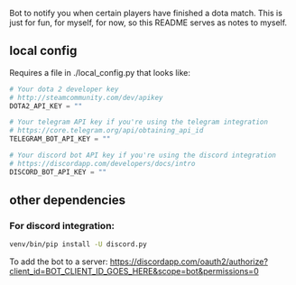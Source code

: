 Bot to notify you when certain players have finished a dota match.
This is just for fun, for myself, for now, so this README serves as notes to myself.

## local config
Requires a file in ./local_config.py that looks like:

```python
# Your dota 2 developer key
# http://steamcommunity.com/dev/apikey
DOTA2_API_KEY = ""

# Your telegram API key if you're using the telegram integration
# https://core.telegram.org/api/obtaining_api_id
TELEGRAM_BOT_API_KEY = ""

# Your discord bot API key if you're using the discord integration
# https://discordapp.com/developers/docs/intro
DISCORD_BOT_API_KEY = ""
```

## other dependencies
### For discord integration:
```bash
venv/bin/pip install -U discord.py
```

To add the bot to a server: https://discordapp.com/oauth2/authorize?client_id=BOT_CLIENT_ID_GOES_HERE&scope=bot&permissions=0

